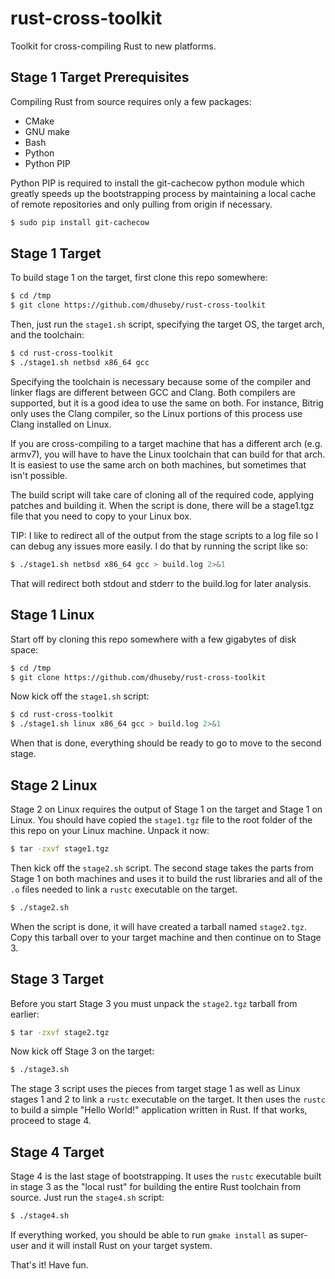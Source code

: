rust-cross-toolkit
====================

Toolkit for cross-compiling Rust to new platforms.

Stage 1 Target Prerequisites
----------------------------

Compiling Rust from source requires only a few packages:

* CMake
* GNU make
* Bash
* Python
* Python PIP

Python PIP is required to install the git-cachecow python module which greatly
speeds up the bootstrapping process by maintaining a local cache of remote
repositories and only pulling from origin if necessary.

```sh
$ sudo pip install git-cachecow
```

Stage 1 Target
--------------

To build stage 1 on the target, first clone this repo somewhere:

```sh
$ cd /tmp
$ git clone https://github.com/dhuseby/rust-cross-toolkit
```

Then, just run the `stage1.sh` script, specifying the target OS, the target
arch, and the toolchain:

```sh
$ cd rust-cross-toolkit
$ ./stage1.sh netbsd x86_64 gcc
```

Specifying the toolchain is necessary because some of the compiler and linker
flags are different between GCC and Clang.  Both compilers are supported, but
it is a good idea to use the same on both.  For instance, Bitrig only uses the
Clang compiler, so the Linux portions of this process use Clang installed on
Linux.

If you are cross-compiling to a target machine that has a different arch (e.g.
armv7), you will have to have the Linux toolchain that can build for that arch.
It is easiest to use the same arch on both machines, but sometimes that isn't
possible.

The build script will take care of cloning all of the required code, applying
patches and building it. When the script is done, there will be a stage1.tgz
file that you need to copy to your Linux box.

TIP: I like to redirect all of the output from the stage scripts to a log file
so I can debug any issues more easily.  I do that by running the script like so:

```sh
$ ./stage1.sh netbsd x86_64 gcc > build.log 2>&1
```

That will redirect both stdout and stderr to the build.log for later analysis.

Stage 1 Linux
-------------

Start off by cloning this repo somewhere with a few gigabytes of disk space:

```sh
$ cd /tmp
$ git clone https://github.com/dhuseby/rust-cross-toolkit
```

Now kick off the `stage1.sh` script:

```sh
$ cd rust-cross-toolkit
$ ./stage1.sh linux x86_64 gcc > build.log 2>&1
```

When that is done, everything should be ready to go to move to the second stage.

Stage 2 Linux
-------------

Stage 2 on Linux requires the output of Stage 1 on the target and Stage 1 on
Linux.  You should have copied the `stage1.tgz` file to the root folder of the
this repo on your Linux machine.  Unpack it now:

```sh
$ tar -zxvf stage1.tgz
```

Then kick off the `stage2.sh` script.  The second stage takes the parts from
Stage 1 on both machines and uses it to build the rust libraries and all of the
`.o` files needed to link a `rustc` executable on the target.

```sh
$ ./stage2.sh
```

When the script is done, it will have created a tarball named `stage2.tgz`.
Copy this tarball over to your target machine and then continue on to Stage 3.

Stage 3 Target
--------------

Before you start Stage 3 you must unpack the `stage2.tgz` tarball from
earlier:

```sh
$ tar -zxvf stage2.tgz
```

Now kick off Stage 3 on the target:

```sh
$ ./stage3.sh
```

The stage 3 script uses the pieces from target stage 1 as well as Linux stages
1 and 2 to link a `rustc` executable on the target.  It then uses the `rustc` to
build a simple "Hello World!" application written in Rust.  If that works,
proceed to stage 4.

Stage 4 Target
--------------

Stage 4 is the last stage of bootstrapping.  It uses the `rustc` executable
built in stage 3 as the "local rust" for building the entire Rust toolchain
from source.  Just run the `stage4.sh` script:

```sh
$ ./stage4.sh
```

If everything worked, you should be able to run `gmake install` as super-user
and it will install Rust on your target system.

That's it! Have fun.
